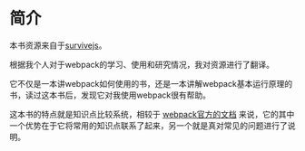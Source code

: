 # 简介

本书资源来自于[survivejs](https://github.com/survivejs/webpack-book)。

根据我个人对于webpack的学习、使用和研究情况，我对资源进行了翻译。

它不仅是一本讲webpack如何使用的书，还是一本讲解webpack基本运行原理的书，读过这本书后，发现它对我使用webpack很有帮助。

这本书的特点就是知识点比较系统，相较于 [webpack官方的文档](https://www.webpackjs.com/) 来说，它的其中一个优势在于它将常用的知识点联系了起来，另一个就是真对常见的问题进行了说明。